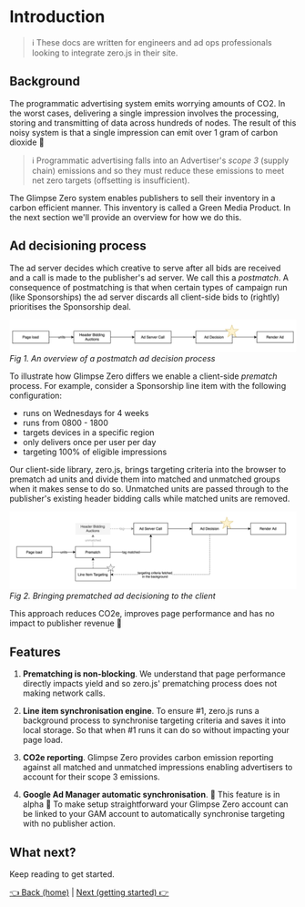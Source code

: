 # Introduction

> ℹ️ These docs are written for engineers and ad ops professionals looking to integrate zero.js in their site.

## Background

The programmatic advertising system emits worrying amounts of CO2. In the worst cases, delivering a single impression involves the processing, storing and transmitting of data across hundreds of nodes. The result of this noisy system is that a single impression can emit over 1 gram of carbon dioxide 🤯

> ℹ️ Programmatic advertising falls into an Advertiser's *scope 3* (supply chain) emissions and so they must reduce these emissions to meet net zero targets (offsetting is insufficient).

The Glimpse Zero system enables publishers to sell their inventory in a carbon efficient manner. This inventory is called a Green Media Product. In the next section we'll provide an overview for how we do this.

## Ad decisioning process

The ad server decides which creative to serve after all bids are received and a call is made to the publisher's ad server. We call this a *postmatch*. A consequence of postmatching is that when certain types of campaign run (like Sponsorships) the ad server discards all client-side bids to (rightly) prioritises the Sponsorship deal.

![Ad decision postmatch](assets/introduction-ad-postmatch.png)
*Fig 1. An overview of a postmatch ad decision process*

To illustrate how Glimpse Zero differs we enable a client-side *prematch* process. For example, consider a Sponsorship line item with the following configuration:

- runs on Wednesdays for 4 weeks
- runs from 0800 - 1800
- targets devices in a specific region
- only delivers once per user per day
- targeting 100% of eligible impressions

Our client-side library, zero.js, brings targeting criteria into the browser to prematch ad units and divide them into matched and unmatched groups when it makes sense to do so. Unmatched units are passed through to the publisher's existing header bidding calls while matched units are removed.

![Ad decision prematch](assets/introduction-ad-prematch.png)
*Fig 2. Bringing prematched ad decisioning to the client*

This approach reduces CO2e, improves page performance and has no impact to publisher revenue 🥳

## Features

1. **Prematching is non-blocking**. We understand that page performance directly impacts yield and so zero.js' prematching process does not making network calls.

2. **Line item synchronisation engine**. To ensure #1, zero.js runs a background process to synchronise targeting criteria and saves it into local storage. So that when #1 runs it can do so without impacting your page load.

3. **CO2e reporting**. Glimpse Zero provides carbon emission reporting against all matched and unmatched impressions enabling advertisers to account for their scope 3 emissions.

4. **Google Ad Manager automatic synchronisation**. 🚧 This feature is in alpha 🚧 To make setup straightforward your Glimpse Zero account can be linked to your GAM account to automatically synchronise targeting with no publisher action.

## What next?

Keep reading to get started.

[👈 Back (home)](../README.md) | [Next (getting started) 👉](./getting-started.md)